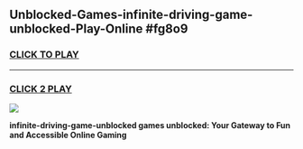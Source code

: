 
## Unblocked-Games-infinite-driving-game-unblocked-Play-Online #fg8o9
<h3>
<a href="https://news.freeplayer.one?title=infinite-driving-game-unblocked&ref=3">CLICK TO PLAY</a></h3>
<hr>

<h3>
<a href="https://news.freeplayer.one?title=infinite-driving-game-unblocked&ref=3">CLICK 2 PLAY</a>
  
</h3>

<a href="https://news.freeplayer.one?title=infinite-driving-game-unblocked&ref=3"><img src="https://clearcache.store/games.png"></a>


**infinite-driving-game-unblocked games unblocked: Your Gateway to Fun and Accessible Online Gaming**
